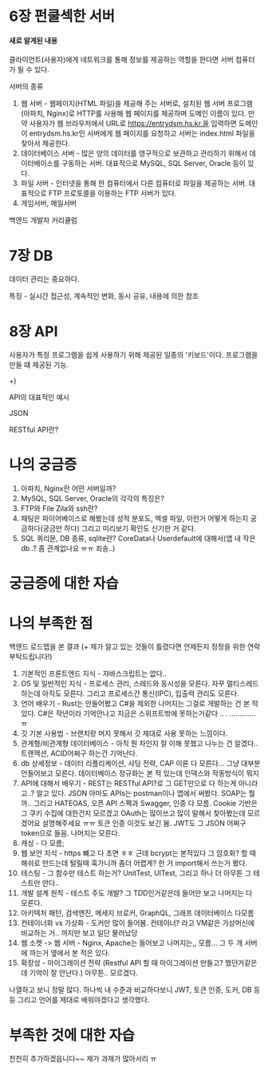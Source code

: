 # 6장 펀쿨섹한 서버

#### 새로 알게된 내용

클라이언트(사용자)에게 네트워크를 통해 정보를 제공하는 역할을 한다면 서버 컴퓨터가 될 수 있다.

서버의 종류

1. 웹 서버 - 웹페이지(HTML 파일)을 제공해 주는 서버로, 설치된 웹 서버 프로그램(아파치, Nginx)로 HTTP를 사용해 웹 페이지를 제공하며 도메인 이름이 있다. 만약 사용자가 웹 브라우저에서 URL로 https://entrydsm.hs.kr.을 입력하면 도메인이 entrydsm.hs.kr인 서버에게 웹 페이지를 요청하고 서버는 index.html 파일을 찾아서 제공한다.
2. 데이터베이스 서버 - 많은 양의 데이터를 영구적으로 보관하고 관리하기 위해서 데이터베이스를 구동하는 서버. 대표적으로 MySQL, SQL Server, Oracle 등이 있다.
3. 파일 서버 - 인터넷을 통해 한 컴퓨터에서 다른 컴퓨터로 파일을 제공하는 서버. 대표적으로 FTP 프로토콜을 이용하는 FTP 서버가 있다.
4. 게임서버, 메일서버

백엔드 개발자 커리큘럼



# 7장 DB

데이터 관리는 중요하다.

특징 - 실시간 접근성, 계속적인 변화, 동시 공유, 내용에 의한 참조



# 8장 API

사용자가 특정 프로그램을 쉽게 사용하기 위해 제공된 일종의 '키보드'이다. 프로그램을 만들 떄 제공된 기능.

+)

API의 대표적인 예시

JSON

RESTful API란?

# 나의 궁금증

1. 아파치, Nginx란 어떤 서버일까?
2. MySQL, SQL Server, Oracle의 각각의 특징은?
3. FTP와 File Zila와 ssh란?
4. 채팅은 파이어베이스로 해봤는데 성적 분포도, 엑셀 파일, 이런거 어떻게 하는지 궁금하다(궁금만 하다) 그리고 미리보기 확인도 신기한 거 같다.
5. SQL 쿼리문, DB 종류, sqlite란? CoreData나 Userdefault에 대해서(앱 내 작은 db..? 좀 관계없나요 ㅠㅠ 죄송..)



# 궁금증에 대한 자습





# 나의 부족한 점

백엔드 로드맵을 본 결과  (+ 제가 알고 있는 것들이 틀렸다면 언제든지 정정을 위한 연락 부탁드립니다!)

1. 기본적인 프론트엔드 지식 - 자바스크립트는 없다..
2. OS 및 일반적인 지식 - 프로세스 관리, 스레드와 동시성을 모른다. 자꾸 멀티스레드 하는데 아직도 모른다. 그리고 프로세스간 통신(IPC), 입출력 관리도 모른다.
3. 언어 배우기 - Rust는 안들어봤고 C#을 제외한 나머지는 그걸로 개발하는 건 본 적 있다. C#은 작년이라 기억안나고 지금은 스위프트밖에 못하는거같다 .. . ............. ㅠ
4. 깃 기본 사용법 - 브랜치랑 머지 못해서 깃 제대로 사용 못하는 느낌이다.
5. 관계형/비관계형 데이터베이스 - 아직 뭔 차인지 잘 이해 못했고 나누는 건 알겠다.. 트랜잭션, ACID어쩌구 하는건 기억난다.
6. db 상세정보 - 데이터 리플리케이션, 샤딩 전략, CAP 이론 다 모른다... 그냥 대부분 안들어보고 모른다. 데이터베이스 정규화는 본 적 있는데 인덱스와 작동방식이 뭐지
7. API에 대해서 배우기 - REST는 RESTful API?로 그 GET만으로 다 하는게 아니라고..? 알고 있다.  JSON 아마도 APIs는 postman이나 앱에서 써봤다. SOAP는 뭘까.. 그리고 HATEOAS, 오픈 API 스펙과 Swagger, 인증 다 모름. Cookie 기반은 그 쿠키 수집에 대한건지 모르겠고 OAuth는 많이쓰고 많이 말해서 찾아봤는데 모르겠어요 설명해주세요 ㅠㅠ 토큰 인증 이것도 보긴 봄. JWT도 그 JSON 어쩌구 token으로 들음. 나머지는 모른다.
8. 캐싱 - 다 모름;
9. 웹 보안 지식 - https 뺴고 다 초면 ㅎㅎ 근데 bcrypt는 본적있다 그 암호화? 할 때 해쉬로 만드는데 털릴때 훅가니까 좀더 어렵게? 한 거 import해서 쓰는거 봤다.
10. 테스팅 - 그 함수만 테스트 하는거? UnitTest, UITest, 그리고 하나 더 아무튼 그 테스트만 안다..
11. 개발 설계 원칙 - 테스트 주도 개발? 그 TDD인거같은데 들어만 보고 나머지는 다 모른다. 
12. 아키텍처 패턴, 검색엔진, 메세지 브로커, GraphQL, 그래프 데이터베이스 다모름
13. 컨테이너화 vs 가상화 - 도커만 많이 들어봄. 컨테이너? 라고 VM같은 가상머신에 비교하는 거.. 까지만 보고 일단 물러났당
14. 웹 소켓 -> 웹 서버 - Nginx, Apache는 들어보고 나머지는,, 모름... 그 두 개 서버에 까는거 옆에서 본 적은 있다.
15. 확장성 - 마이그레이션 전략 (Restful API 할 때 마이그레이션 만들고? 했던거같은데 기억이 잘 안난다.) 아무튼.. 모르겠다.

나열하고 보니 정말 많다. 하나씩 내 수준과 비교하다보니 JWT, 토큰 인증, 도커, DB 등등 그리고 언어를 제대로 배워야겠다고 생각했다.



# 부족한 것에 대한 자습

천천히 추가하겠읍니다~~ 제가 과제가 많아서리 ㅠ
